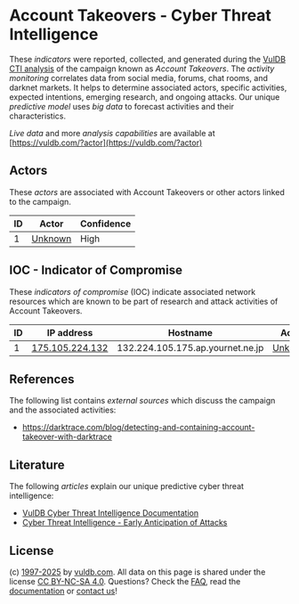 # Account Takeovers - Cyber Threat Intelligence

These _indicators_ were reported, collected, and generated during the [VulDB CTI analysis](https://vuldb.com/?kb.cti) of the campaign known as _Account Takeovers_. The _activity monitoring_ correlates data from social media, forums, chat rooms, and darknet markets. It helps to determine associated actors, specific activities, expected intentions, emerging research, and ongoing attacks. Our unique _predictive model_ uses _big data_ to forecast activities and their characteristics.

_Live data_ and more _analysis capabilities_ are available at [https://vuldb.com/?actor](https://vuldb.com/?actor)

## Actors

These _actors_ are associated with Account Takeovers or other actors linked to the campaign.

ID | Actor | Confidence
-- | ----- | ----------
1 | [Unknown](https://vuldb.com/?actor.unknown) | High

## IOC - Indicator of Compromise

These _indicators of compromise_ (IOC) indicate associated network resources which are known to be part of research and attack activities of Account Takeovers.

ID | IP address | Hostname | Actor | Confidence
-- | ---------- | -------- | ----- | ----------
1 | [175.105.224.132](https://vuldb.com/?ip.175.105.224.132) | 132.224.105.175.ap.yournet.ne.jp | [Unknown](https://vuldb.com/?actor.unknown) | High

## References

The following list contains _external sources_ which discuss the campaign and the associated activities:

* https://darktrace.com/blog/detecting-and-containing-account-takeover-with-darktrace

## Literature

The following _articles_ explain our unique predictive cyber threat intelligence:

* [VulDB Cyber Threat Intelligence Documentation](https://vuldb.com/?kb.cti)
* [Cyber Threat Intelligence - Early Anticipation of Attacks](https://www.scip.ch/en/?labs.20201022)

## License

(c) [1997-2025](https://vuldb.com/?kb.changelog) by [vuldb.com](https://vuldb.com/?kb.about). All data on this page is shared under the license [CC BY-NC-SA 4.0](https://creativecommons.org/licenses/by-nc-sa/4.0/). Questions? Check the [FAQ](https://vuldb.com/?kb.faq), read the [documentation](https://vuldb.com/?kb) or [contact us](https://vuldb.com/?contact)!
